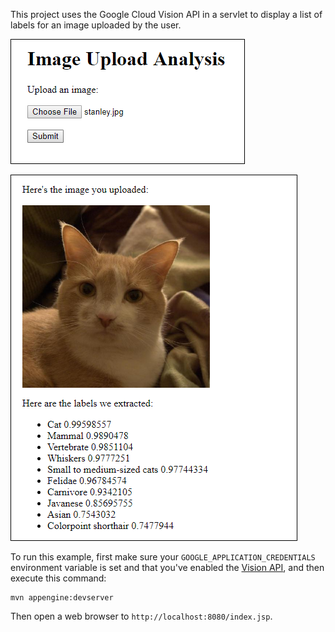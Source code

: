 This project uses the Google Cloud Vision API in a servlet to display a list of
labels for an image uploaded by the user.

![image upload form](screenshot-1.png)

![image labels webpage](screenshot-2.png)

To run this example, first make sure your `GOOGLE_APPLICATION_CREDENTIALS`
environment variable is set and that you've enabled the
[Vision API](https://console.cloud.google.com/apis/library/vision.googleapis.com),
and then execute this command:

```
mvn appengine:devserver
```

Then open a web browser to `http://localhost:8080/index.jsp`.
